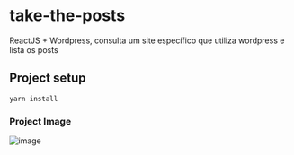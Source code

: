 # take-the-posts
ReactJS + Wordpress, consulta um site específico que utiliza wordpress e lista os posts

## Project setup
```
yarn install
```


### Project Image
![image](https://user-images.githubusercontent.com/30128774/200689925-242be6ce-a990-460b-a423-56c6c98661bd.png)
